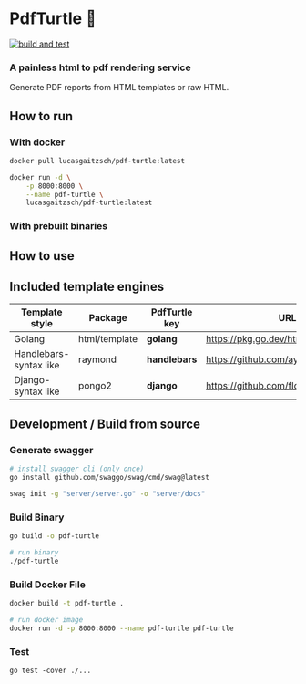 # PdfTurtle 🐢

[![build and test](https://github.com/lucas-gaitzsch/pdf-turtle/actions/workflows/pipeline.yml/badge.svg)](https://github.com/lucas-gaitzsch/pdf-turtle/actions/workflows/pipeline.yml)

### A painless html to pdf rendering service

Generate PDF reports from HTML templates or raw HTML.

## How to run
<!-- TODO:!! -->

### With docker
```bash
docker pull lucasgaitzsch/pdf-turtle:latest

docker run -d \
    -p 8000:8000 \
    --name pdf-turtle \
    lucasgaitzsch/pdf-turtle:latest
```
### With prebuilt binaries
<!-- TODO:!! -->

## How to use
<!-- TODO:!! -->

## Included template engines

| Template style         | Package       | PdfTurtle key  | URL                                 |
| ---------------------- | ------------- | -------------- | ----------------------------------- |
| Golang                 | html/template | **golang**     | https://pkg.go.dev/html/template    |
| Handlebars-syntax like | raymond       | **handlebars** | https://github.com/aymerick/raymond |
| Django-syntax like     | pongo2        | **django**     | https://github.com/flosch/pongo2    |

## Development / Build from source
### Generate swagger

```bash
# install swagger cli (only once)
go install github.com/swaggo/swag/cmd/swag@latest

swag init -g "server/server.go" -o "server/docs"
```

### Build Binary
```bash
go build -o pdf-turtle

# run binary
./pdf-turtle
```

### Build Docker File
```bash
docker build -t pdf-turtle .

# run docker image
docker run -d -p 8000:8000 --name pdf-turtle pdf-turtle
```

### Test

<!-- `go test -race ./...` -->

```
go test -cover ./...
```

<!-- `go test -coverprofile coverage ./...` -->

